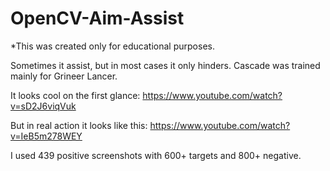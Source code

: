 # OpenCV-Aim-Assist
*This was created only for educational purposes.

Sometimes it assist, but in most cases it only hinders.
Cascade was trained mainly for Grineer Lancer.

It looks cool on the first glance:  https://www.youtube.com/watch?v=sD2J6viqVuk

But in real action it looks like this: https://www.youtube.com/watch?v=IeB5m278WEY

I used 439 positive screenshots with 600+ targets and 800+ negative.

